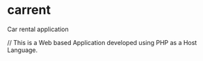 # carrent
Car rental application


// This is a Web based Application developed using PHP as a Host Language.
